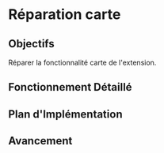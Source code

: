# Réparation carte

## Objectifs
Réparer la fonctionnalité carte de l'extension.

## Fonctionnement Détaillé

## Plan d'Implémentation

## Avancement